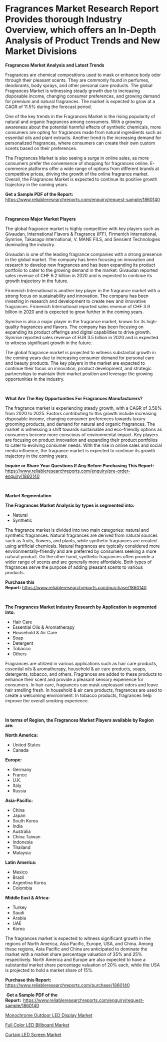 <p><h1>Fragrances Market Research Report Provides thorough Industry Overview, which offers an In-Depth Analysis of Product Trends and New Market Divisions</h1></p><p><strong>Fragrances Market Analysis and Latest Trends</strong></p>
<p><p>Fragrances are chemical compositions used to mask or enhance body odor through their pleasant scents. They are commonly found in perfumes, deodorants, body sprays, and other personal care products. The global Fragrances Market is witnessing steady growth due to increasing disposable income, changing consumer preferences, and growing demand for premium and natural fragrances. The market is expected to grow at a CAGR of 11.5% during the forecast period.</p><p>One of the key trends in the Fragrances Market is the rising popularity of natural and organic fragrances among consumers. With a growing awareness about the potential harmful effects of synthetic chemicals, more consumers are opting for fragrances made from natural ingredients such as essential oils and plant extracts. Another trend is the increasing demand for personalized fragrances, where consumers can create their own custom scents based on their preferences.</p><p>The Fragrances Market is also seeing a surge in online sales, as more consumers prefer the convenience of shopping for fragrances online. E-commerce platforms offer a wide range of options from different brands at competitive prices, driving the growth of the online fragrance market. Overall, the Fragrances Market is expected to continue its positive growth trajectory in the coming years.</p></p>
<p><strong>Get a Sample PDF of the Report:&nbsp;</strong> <a href="https://www.reliableresearchreports.com/enquiry/request-sample/1860140">https://www.reliableresearchreports.com/enquiry/request-sample/1860140</a></p>
<p>&nbsp;</p>
<p><strong>Fragrances Major Market Players</strong></p>
<p><p>The global fragrance market is highly competitive with key players such as Givaudan, International Flavors & Fragrance (IFF), Firmenich International, Symrise, Takasago International, V. MANE FILS, and Sensient Technologies dominating the industry. </p><p>Givaudan is one of the leading fragrance companies with a strong presence in the global market. The company has been focusing on innovation and research to develop new fragrances and has been expanding its product portfolio to cater to the growing demand in the market. Givaudan reported sales revenue of CHF 6.2 billion in 2020 and is expected to continue its growth trajectory in the future.</p><p>Firmenich International is another key player in the fragrance market with a strong focus on sustainability and innovation. The company has been investing in research and development to create new and innovative fragrances. Firmenich International reported sales revenue of CHF 3.9 billion in 2020 and is expected to grow further in the coming years.</p><p>Symrise is also a major player in the fragrance market, known for its high-quality fragrances and flavors. The company has been focusing on expanding its product offerings and digital capabilities to drive growth. Symrise reported sales revenue of EUR 3.5 billion in 2020 and is expected to witness significant growth in the future.</p><p>The global fragrance market is projected to witness substantial growth in the coming years due to increasing consumer demand for personal care and beauty products. The key players in the market are expected to continue their focus on innovation, product development, and strategic partnerships to maintain their market position and leverage the growing opportunities in the industry.</p></p>
<p>&nbsp;</p>
<p><strong>What Are The Key Opportunities For Fragrances Manufacturers?</strong></p>
<p><p>The fragrance market is experiencing steady growth, with a CAGR of 3.56% from 2020 to 2025. Factors contributing to this growth include increasing disposable income, changing consumer preferences towards luxury grooming products, and demand for natural and organic fragrances. The market is witnessing a shift towards sustainable and eco-friendly options as consumers become more conscious of environmental impact. Key players are focusing on product innovation and expanding their product portfolios to cater to evolving consumer needs. With the rise in online sales and social media influence, the fragrance market is expected to continue its growth trajectory in the coming years.</p></p>
<p><strong>Inquire or Share Your Questions If Any Before Purchasing This Report:</strong> <a href="https://www.reliableresearchreports.com/enquiry/pre-order-enquiry/1860140">https://www.reliableresearchreports.com/enquiry/pre-order-enquiry/1860140</a></p>
<p>&nbsp;</p>
<p><strong>Market Segmentation</strong></p>
<p><strong>The Fragrances Market Analysis by types is segmented into:</strong></p>
<p><ul><li>Natural</li><li>Synthetic</li></ul></p>
<p><p>The fragrance market is divided into two main categories: natural and synthetic fragrances. Natural fragrances are derived from natural sources such as fruits, flowers, and plants, while synthetic fragrances are created using artificial chemicals. Natural fragrances are typically considered more environmentally-friendly and are preferred by consumers seeking a more natural product. On the other hand, synthetic fragrances often provide a wider range of scents and are generally more affordable. Both types of fragrances serve the purpose of adding pleasant scents to various products.</p></p>
<p><strong>Purchase this Report:&nbsp;</strong><a href="https://www.reliableresearchreports.com/purchase/1860140">https://www.reliableresearchreports.com/purchase/1860140</a></p>
<p>&nbsp;</p>
<p><strong>The Fragrances Market Industry Research by Application is segmented into:</strong></p>
<p><ul><li>Hair Care</li><li>Essential Oils & Aromatherapy</li><li>Household & Air Care</li><li>Soap</li><li>Detergent</li><li>Tobacco</li><li>Others</li></ul></p>
<p><p>Fragrances are utilized in various applications such as hair care products, essential oils & aromatherapy, household & air care products, soaps, detergents, tobacco, and others. Fragrances are added to these products to enhance their scent and provide a pleasant sensory experience for consumers. In hair care, fragrances can mask unpleasant odors and leave hair smelling fresh. In household & air care products, fragrances are used to create a welcoming environment. In tobacco products, fragrances help improve the overall smoking experience.</p></p>
<p>&nbsp;</p>
<p><strong>In terms of Region, the Fragrances Market Players available by Region are:</strong></p>
<p>
    <p> <strong> North America: </strong>
        <ul>
            <li>United States</li>
            <li>Canada</li>
        </ul>
        </p> 
    <p> <strong> Europe: </strong>
        <ul>
            <li>Germany</li>
            <li>France</li>
            <li>U.K.</li>
            <li>Italy</li>
            <li>Russia</li>
        </ul>
        </p> 
    <p> <strong> Asia-Pacific: </strong>
        <ul>
            <li>China</li>
            <li>Japan</li>
            <li>South Korea</li>
            <li>India</li>
            <li>Australia</li>
            <li>China Taiwan</li>
            <li>Indonesia</li>
            <li>Thailand</li>
            <li>Malaysia</li>
        </ul>
        </p> 
    <p> <strong> Latin America: </strong>
        <ul>
            <li>Mexico</li>
            <li>Brazil</li>
            <li>Argentina Korea</li>
            <li>Colombia</li>
        </ul>
        </p> 
    <p> <strong> Middle East & Africa: </strong>
        <ul>
            <li>Turkey</li>
            <li>Saudi</li>
            <li>Arabia</li>
            <li>UAE</li>
            <li>Korea</li>
        </ul>
    </p>
    </p>
<p><p>The fragrances market is expected to witness significant growth in the regions of North America, Asia Pacific, Europe, USA, and China. Among these regions, Asia Pacific and China are anticipated to dominate the market with a market share percentage valuation of 35% and 25% respectively. North America and Europe are also expected to have a substantial market share percentage valuation of 20% each, while the USA is projected to hold a market share of 15%.</p></p>
<p><strong>Purchase this Report: </strong><a href="https://www.reliableresearchreports.com/purchase/1860140">https://www.reliableresearchreports.com/purchase/1860140</a></p>
<p>&nbsp;<strong>Get a Sample PDF of the Report:&nbsp;&nbsp;</strong><a href="https://www.reliableresearchreports.com/enquiry/request-sample/1860140">https://www.reliableresearchreports.com/enquiry/request-sample/1860140</a></p>
<p><strong></strong></p>
<p><p><a href="https://view.publitas.com/reportprime-1/monochrome-outdoor-led-display-market-size-furnishes-valuable-information-encompassing-market-share-market-trends-and-projections-spanning-from-2023-to-2030/">Monochrome Outdoor LED Display Market</a></p><p><a href="https://view.publitas.com/reportprime-1/global-full-color-led-billboard-market-by-types-applications-and-major-players-with-regional-growth-rate-analysis-and-development-situation-from-2023-to-2030/">Full Color LED Billboard Market</a></p><p><a href="https://view.publitas.com/reportprime-1/curtain-led-screen-market-research-report-provides-thorough-industry-overview-which-offers-an-in-depth-analysis-of-product-trends-and-new-market-divisions/">Curtain LED Screen Market</a></p></p>